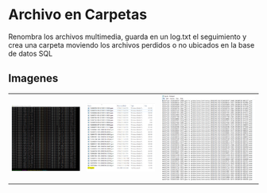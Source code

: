 # Archivo en Carpetas
Renombra los archivos multimedia, guarda en un log.txt el seguimiento y crea una carpeta moviendo los archivos perdidos o no ubicados en la base de datos SQL

## Imagenes
<table style="width:100%">
    <tr>
        <td width=30%><img src="images/consola.PNG"/></td>
        <td width=30%><img src="images/files.PNG"/></td>
        <td width=40%><img src="images/log.PNG"/></td>
    </tr>
</table>
